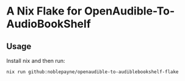 # A Nix Flake for OpenAudible-To-AudioBookShelf

## Usage
Install nix and then run:

```sh
nix run github:noblepayne/openaudible-to-audiblebookshelf-flake
```
